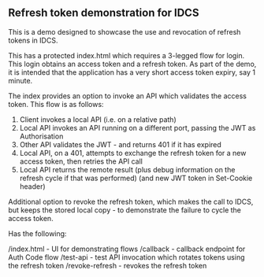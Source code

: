 ## Refresh token demonstration for IDCS

This is a demo designed to showcase the use and revocation of refresh tokens in IDCS.

This has a protected index.html which requires a 3-legged flow for login. This login obtains an access token and a refresh token. As part of the demo, it is intended that the application has a very short access token expiry, say 1 minute.

The index provides an option to invoke an API which validates the access token. This flow is as follows:
1. Client invokes a local API (i.e. on a relative path)
2. Local API invokes an API running on a different port, passing the JWT as Authorisation
3. Other API validates the JWT - and returns 401 if it has expired
4. Local API, on a 401, attempts to exchange the refresh token for a new access token, then retries the API call
5. Local API returns the remote result (plus debug information on the refresh cycle if that was performed) (and new JWT token in Set-Cookie header)

Additional option to revoke the refresh token, which makes the call to IDCS, but keeps the stored local copy - to demonstrate the failure to cycle the access token.

Has the following:

/index.html - UI for demonstrating flows
/callback - callback endpoint for Auth Code flow
/test-api - test API invocation which rotates tokens using the refresh token
/revoke-refresh - revokes the refresh token
